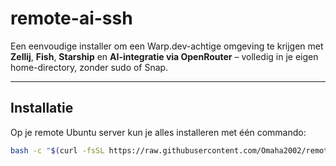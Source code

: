 # remote-ai-ssh

Een eenvoudige installer om een Warp.dev-achtige omgeving te krijgen met **Zellij**, **Fish**, **Starship** en **AI-integratie via OpenRouter** – volledig in je eigen home-directory, zonder sudo of Snap.

---

## Installatie

Op je remote Ubuntu server kun je alles installeren met één commando:

```bash
bash -c "$(curl -fsSL https://raw.githubusercontent.com/Omaha2002/remote-ai-ssh/main/install.sh)"

